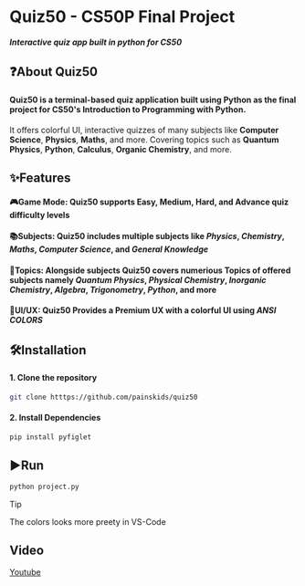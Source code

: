 
# **Quiz50 - CS50P Final Project**
***Interactive quiz app built in python for CS50***



## **❓About Quiz50**
#### Quiz50 is a terminal-based quiz application built using Python as the final project for **CS50's Introduction to Programming with Python**.

It offers colorful UI, interactive quizzes of many subjects like **Computer Science**, **Physics**, **Maths**, and more. Covering topics such as **Quantum Physics**, **Python**, **Calculus**, **Organic Chemistry**, and more.





## **✨Features**
#### **🎮Game Mode:**  Quiz50 supports **Easy, Medium, Hard, and Advance** quiz difficulty levels 

#### **📚Subjects:** Quiz50 includes multiple subjects like ***Physics***, ***Chemistry***, ***Maths***, ***Computer Science***, and ***General Knowledge***

#### **📜Topics:** Alongside subjects Quiz50 covers numerious Topics of offered subjects namely ***Quantum Physics***, ***Physical Chemistry***, ***Inorganic Chemistry***, ***Algebra***, ***Trigonometry***, ***Python***, and more

#### **🍭UI/UX:** Quiz50 Provides a **Premium** UX with a **colorful** UI using ***ANSI COLORS***
## **🛠Installation**
#### **1. Clone the repository**
```bash
git clone htttps://github.com/painskids/quiz50
```
#### **2. Install Dependencies**
```bash
pip install pyfiglet
```
## **▶Run**
```bash
python project.py
```
>[!TIP]
>The colors looks more preety in VS-Code
## Video
[Youtube](youtube.com)
